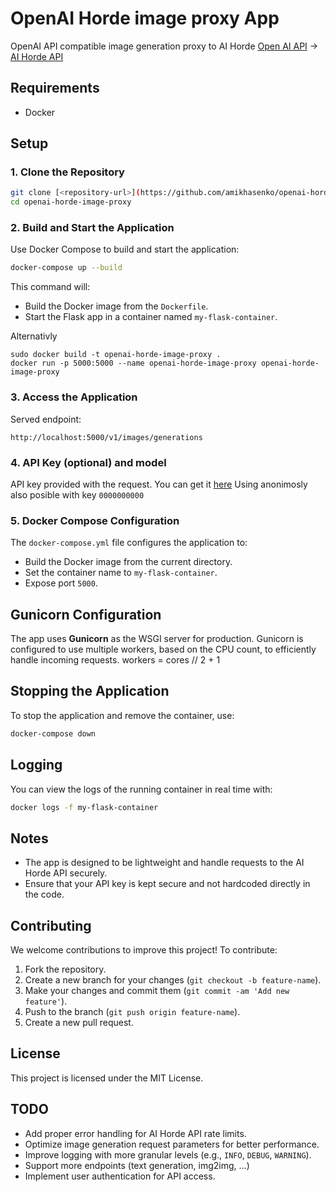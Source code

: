 # OpenAI Horde image proxy App

OpenAI API compatible image generation proxy to AI Horde
[Open AI API](https://platform.openai.com/docs/api-reference/images/create) -> [AI Horde API](https://aihorde.net/api)

## Requirements

- Docker

## Setup

### 1. Clone the Repository

```bash
git clone [<repository-url>](https://github.com/amikhasenko/openai-horde-image-proxy/
cd openai-horde-image-proxy
```

### 2. Build and Start the Application

Use Docker Compose to build and start the application:

```bash
docker-compose up --build
```

This command will:
- Build the Docker image from the `Dockerfile`.
- Start the Flask app in a container named `my-flask-container`.

Alternativly
```
sudo docker build -t openai-horde-image-proxy .
docker run -p 5000:5000 --name openai-horde-image-proxy openai-horde-image-proxy
```

### 3. Access the Application

Served endpoint:
```
http://localhost:5000/v1/images/generations
```

### 4. API Key (optional) and model

API key provided with the request. You can get it [here](https://aihorde.net/register)
Using anonimosly also posible with key `0000000000`

### 5. Docker Compose Configuration

The `docker-compose.yml` file configures the application to:
- Build the Docker image from the current directory.
- Set the container name to `my-flask-container`.
- Expose port `5000`.

## Gunicorn Configuration

The app uses **Gunicorn** as the WSGI server for production. Gunicorn is configured to use multiple workers, based on the CPU count, to efficiently handle incoming requests.
workers = cores // 2 + 1

## Stopping the Application

To stop the application and remove the container, use:

```bash
docker-compose down
```

## Logging

You can view the logs of the running container in real time with:

```bash
docker logs -f my-flask-container
```

## Notes

- The app is designed to be lightweight and handle requests to the AI Horde API securely.
- Ensure that your API key is kept secure and not hardcoded directly in the code.

## Contributing

We welcome contributions to improve this project! To contribute:

1. Fork the repository.
2. Create a new branch for your changes (`git checkout -b feature-name`).
3. Make your changes and commit them (`git commit -am 'Add new feature'`).
4. Push to the branch (`git push origin feature-name`).
5. Create a new pull request.

## License

This project is licensed under the MIT License.

## TODO

- Add proper error handling for AI Horde API rate limits.
- Optimize image generation request parameters for better performance.
- Improve logging with more granular levels (e.g., `INFO`, `DEBUG`, `WARNING`).
- Support more endpoints (text generation, img2img, ...)
- Implement user authentication for API access.
